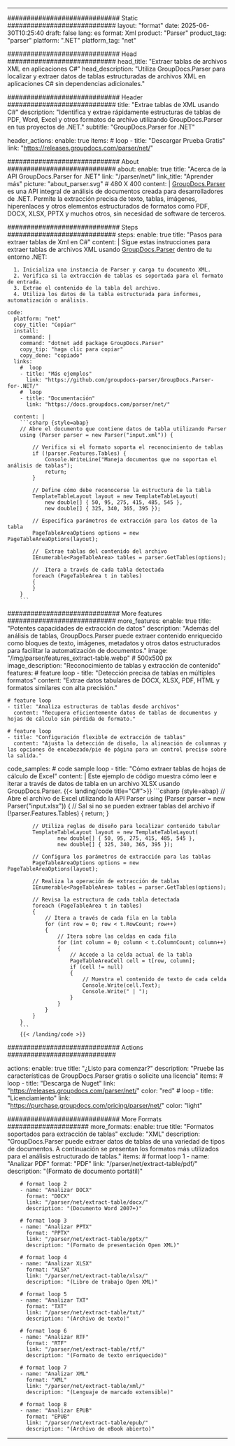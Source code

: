 


---
############################# Static ############################
layout: "format"
date:  2025-06-30T10:25:40
draft: false
lang: es
format: Xml
product: "Parser"
product_tag: "parser"
platform: ".NET"
platform_tag: "net"

############################# Head ############################
head_title: "Extraer tablas de archivos XML en aplicaciones C#"
head_description: "Utiliza GroupDocs.Parser para localizar y extraer datos de tablas estructuradas de archivos XML en aplicaciones C# sin dependencias adicionales."

############################# Header ############################
title: "Extrae tablas de XML usando C#" 
description: "Identifica y extrae rápidamente estructuras de tablas de PDF, Word, Excel y otros formatos de archivo utilizando GroupDocs.Parser en tus proyectos de .NET."
subtitle: "GroupDocs.Parser for .NET" 

header_actions:
  enable: true
  items:
    #  loop
    - title: "Descargar Prueba Gratis"
      link: "https://releases.groupdocs.com/parser/net/"
      
############################# About ############################
about:
    enable: true
    title: "Acerca de la API GroupDocs.Parser for .NET"
    link: "/parser/net/"
    link_title: "Aprender más"
    picture: "about_parser.svg" # 480 X 400
    content: |
       [GroupDocs.Parser](/parser/net/) es una API integral de análisis de documentos creada para desarrolladores de .NET. Permite la extracción precisa de texto, tablas, imágenes, hiperenlaces y otros elementos estructurados de formatos como PDF, DOCX, XLSX, PPTX y muchos otros, sin necesidad de software de terceros.

############################# Steps ############################
steps:
    enable: true
    title: "Pasos para extraer tablas de Xml en C#"
    content: |
      Sigue estas instrucciones para extraer tablas de archivos XML usando [GroupDocs.Parser](/parser/net/) dentro de tu entorno .NET:
      
      1. Inicializa una instancia de Parser y carga tu documento XML.
      2. Verifica si la extracción de tablas es soportada para el formato de entrada.
      3. Extrae el contenido de la tabla del archivo.
      4. Utiliza los datos de la tabla estructurada para informes, automatización o análisis.
   
    code:
      platform: "net"
      copy_title: "Copiar"
      install:
        command: |
        command: "dotnet add package GroupDocs.Parser"
        copy_tip: "haga clic para copiar"
        copy_done: "copiado"
      links:
        #  loop
        - title: "Más ejemplos"
          link: "https://github.com/groupdocs-parser/GroupDocs.Parser-for-.NET/"
        #  loop
        - title: "Documentación"
          link: "https://docs.groupdocs.com/parser/net/"
          
      content: |
        ```csharp {style=abap}
        // Abre el documento que contiene datos de tabla utilizando Parser
        using (Parser parser = new Parser("input.xml")) {

            // Verifica si el formato soporta el reconocimiento de tablas
            if (!parser.Features.Tables) {
                Console.WriteLine("Maneja documentos que no soportan el análisis de tablas");
                return;
            }

            // Define cómo debe reconocerse la estructura de la tabla
            TemplateTableLayout layout = new TemplateTableLayout(
                new double[] { 50, 95, 275, 415, 485, 545 },
                new double[] { 325, 340, 365, 395 });

            // Especifica parámetros de extracción para los datos de la tabla
            PageTableAreaOptions options = new PageTableAreaOptions(layout);

            //  Extrae tablas del contenido del archivo
            IEnumerable<PageTableArea> tables = parser.GetTables(options);

            //  Itera a través de cada tabla detectada
            foreach (PageTableArea t in tables)
            {
            }
        }
        ```  

############################# More features ############################
more_features:
  enable: true
  title: "Potentes capacidades de extracción de datos"
  description: "Además del análisis de tablas, GroupDocs.Parser puede extraer contenido enriquecido como bloques de texto, imágenes, metadatos y otros datos estructurados para facilitar la automatización de documentos."
  image: "/img/parser/features_extract-table.webp" # 500x500 px
  image_description: "Reconocimiento de tablas y extracción de contenido"
  features:
    # feature loop
    - title: "Detección precisa de tablas en múltiples formatos"
      content: "Extrae datos tabulares de DOCX, XLSX, PDF, HTML y formatos similares con alta precisión."

    # feature loop
    - title: "Analiza estructuras de tablas desde archivos"
      content: "Recupera eficientemente datos de tablas de documentos y hojas de cálculo sin pérdida de formato."

    # feature loop
    - title: "Configuración flexible de extracción de tablas"
      content: "Ajusta la detección de diseño, la alineación de columnas y las opciones de encabezado/pie de página para un control preciso sobre la salida."
      
  code_samples:
    # code sample loop
    - title: "Cómo extraer tablas de hojas de cálculo de Excel"
      content: |
        Este ejemplo de código muestra cómo leer e iterar a través de datos de tabla en un archivo XLSX usando GroupDocs.Parser.
        {{< landing/code title="C#">}}
        ```csharp {style=abap}
        //  Abre el archivo de Excel utilizando la API Parser
        using (Parser parser = new Parser("input.xlsx"))
        {
            // Sal si no se pueden extraer tablas del archivo
            if (!parser.Features.Tables)
            {
                return;
            }

            // Utiliza reglas de diseño para localizar contenido tabular
            TemplateTableLayout layout = new TemplateTableLayout(
                    new double[] { 50, 95, 275, 415, 485, 545 },
                    new double[] { 325, 340, 365, 395 });

            // Configura los parámetros de extracción para las tablas
            PageTableAreaOptions options = new PageTableAreaOptions(layout);

            // Realiza la operación de extracción de tablas
            IEnumerable<PageTableArea> tables = parser.GetTables(options);

            // Revisa la estructura de cada tabla detectada
            foreach (PageTableArea t in tables)
            {
                // Itera a través de cada fila en la tabla
                for (int row = 0; row < t.RowCount; row++)
                {
                    // Itera sobre las celdas en cada fila
                    for (int column = 0; column < t.ColumnCount; column++)
                    {
                        // Accede a la celda actual de la tabla
                        PageTableAreaCell cell = t[row, column];
                        if (cell != null)
                        {
                            // Muestra el contenido de texto de cada celda
                            Console.Write(cell.Text);
                            Console.Write(" | ");
                        }
                    }
                }
            }
        }
        ```
        {{< /landing/code >}}


############################# Actions ############################

actions:
  enable: true
  title: "¿Listo para comenzar?"
  description: "Pruebe las características de GroupDocs.Parser gratis o solicite una licencia"
  items:
    #  loop
    - title: "Descarga de Nuget"
      link: "https://releases.groupdocs.com/parser/net/"
      color: "red"
        #  loop
    - title: "Licenciamiento"
      link: "https://purchase.groupdocs.com/pricing/parser/net/"
      color: "light"


############################# More Formats #####################
more_formats:
    enable: true
    title: "Formatos soportados para extracción de tablas"
    exclude: "XML"
    description: "GroupDocs.Parser puede extraer datos de tablas de una variedad de tipos de documentos. A continuación se presentan los formatos más utilizados para el análisis estructurado de tablas."
    items: 
        # format loop 1
        - name: "Analizar PDF"
          format: "PDF"
          link: "/parser/net/extract-table/pdf/"
          description: "(Formato de documento portátil)"
          
        # format loop 2
        - name: "Analizar DOCX"
          format: "DOCX"
          link: "/parser/net/extract-table/docx/"
          description: "(Documento Word 2007+)"
          
        # format loop 3
        - name: "Analizar PPTX"
          format: "PPTX"
          link: "/parser/net/extract-table/pptx/"
          description: "(Formato de presentación Open XML)"
          
        # format loop 4
        - name: "Analizar XLSX"
          format: "XLSX"
          link: "/parser/net/extract-table/xlsx/"
          description: "(Libro de trabajo Open XML)"
          
        # format loop 5
        - name: "Analizar TXT"
          format: "TXT"
          link: "/parser/net/extract-table/txt/"
          description: "(Archivo de texto)"
          
        # format loop 6
        - name: "Analizar RTF"
          format: "RTF"
          link: "/parser/net/extract-table/rtf/"
          description: "(Formato de texto enriquecido)"
          
        # format loop 7
        - name: "Analizar XML"
          format: "XML"
          link: "/parser/net/extract-table/xml/"
          description: "(Lenguaje de marcado extensible)"
          
        # format loop 8
        - name: "Analizar EPUB"
          format: "EPUB"
          link: "/parser/net/extract-table/epub/"
          description: "(Archivo de eBook abierto)"
         
          

---
